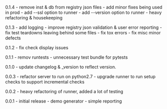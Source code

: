 0.1.4 - remove inst & db from registry json files
      - add minor fixes being used in prod
      - add --ssl option to runner 
      - add --version option to runner
      - heavy refactoring & housekeeping

0.1.3 - add logging 
      - improve registry json validation & user error reporting 
      - fix test teardowns leaving behind some files
      - fix tox errors
      - fix misc minor defects

0.1.2 - fix check display issues

0.1.1 - remov runtests - unnecessary test bundle for pytests

0.1.0 - update changelog & \_version to reflect version.

0.0.3 - refactor server to run on python2.7 
      - upgrade runner to run setup checks to support incremental checks

0.0.2 - heavy refactoring of runner, added a lot of testing

0.0.1 - initial release - demo generator - simple reporting
